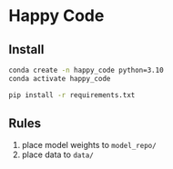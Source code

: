 # Happy Code

## Install
```bash
conda create -n happy_code python=3.10
conda activate happy_code

pip install -r requirements.txt
```

## Rules
1. place model weights to `model_repo/`
2. place data to `data/`